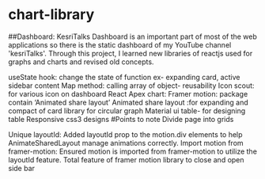 # chart-library
##Dashboard: KesriTalks Dashboard is an important part of most of the web applications so there is the static dashboard of my YouTube channel 'kesriTalks'. Through this project, I learned new libraries of reactjs used for graphs and charts and revised old concepts.

 useState hook: change the state of function ex- expanding card, active sidebar content
 Map method: calling array of object- reusability
 Icon scout: for various icon on dashboard
 React Apex chart:
 Framer motion: package contain ‘Animated share layout’
 Animated share layout :for expanding and compact of card
 library for circular graph
 Material ui table- for designing table
 Responsive css3 designs
#Points to note Divide page into grids

Unique layoutId: Added layoutId prop to the motion.div elements to help AnimateSharedLayout manage animations correctly.
Import motion from framer-motion: Ensured motion is imported from framer-motion to utilize the layoutId feature.
Total feature of framer motion library to close and open side bar
